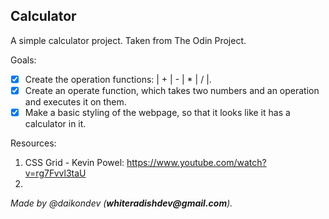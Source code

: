 ## Calculator

A simple calculator project. Taken from The Odin Project.

Goals:
- [x] Create the operation functions: | + | - | * | / |.
- [x] Create an operate function, which takes two numbers and an operation and executes it on them.
- [x] Make a basic styling of the webpage, so that it looks like it has a calculator in it.

Resources:
1. CSS Grid - Kevin Powel: https://www.youtube.com/watch?v=rg7Fvvl3taU
2. 

_Made by @daikondev (__whiteradishdev@gmail.com__)._